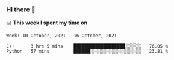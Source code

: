 ### Hi there 👋

📊 __This week I spent my time on__
<!--START_SECTION:waka-->
```text
Week: 10 October, 2021 - 16 October, 2021

C++      3 hrs 5 mins    ███████████████████░░░░░░   76.05 % 
Python   57 mins         ██████░░░░░░░░░░░░░░░░░░░   23.81 % 
```
<!--END_SECTION:waka-->
<!--
**SREEHARI-M-S/SREEHARI-M-S** is a ✨ _special_ ✨ repository because its `README.md` (this file) appears on your GitHub profile.

Here are some ideas to get you started:

- 🔭 I’m currently working on ...
- 🌱 I’m currently learning ...
- 👯 I’m looking to collaborate on ...
- 🤔 I’m looking for help with ...
- 💬 Ask me about ...
- 📫 How to reach me: ...
- 😄 Pronouns: ...
- ⚡ Fun fact: ...
-->
